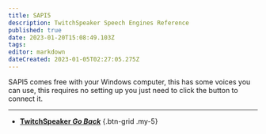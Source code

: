 ```yaml
---
title: SAPI5
description: TwitchSpeaker Speech Engines Reference
published: true
date: 2023-01-20T15:08:49.103Z
tags: 
editor: markdown
dateCreated: 2023-01-05T02:27:05.275Z
---
```


SAPI5 comes free with your Windows computer, this has some voices you can use, this requires no setting up you just need to click the button to connect it.

---

- [<i class="mdi mdi-chevron-left"></i>**TwitchSpeaker *Go Back***](/TwitchSpeaker)
{.btn-grid .my-5}